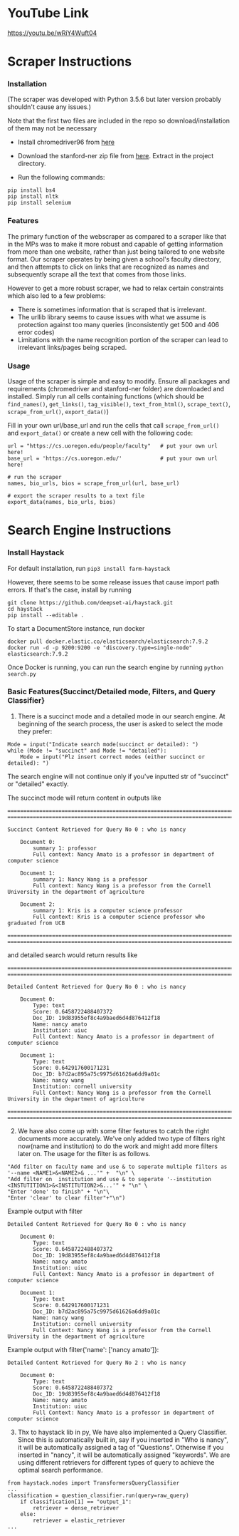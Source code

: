 # YouTube Link
https://youtu.be/wRiY4Wuft04

# Scraper Instructions
### Installation
(The scraper was developed with Python 3.5.6 but later version probably shouldn't cause any issues.)

Note that the first two files are included in the repo so download/installation of them may not be necessary
- Install chromedriver96 from [here](https://chromedriver.storage.googleapis.com/index.html?path=96.0.4664.45/)
- Download the stanford-ner zip file from [here](https://nlp.stanford.edu/software/CRF-NER.shtml#Download). Extract in the project directory.

- Run the following commands:
```
pip install bs4
pip install nltk
pip install selenium
```

### Features
The primary function of the webscraper as compared to a scraper like that in the MPs was to make it more robust and capable of getting information from more than one website, rather than just being tailored to one website format. Our scraper operates by being given a school's faculty directory, and then attempts to click on links that are recognized as names and subsequently scrape all the text that comes from those links. 

However to get a more robust scraper, we had to relax certain constraints which also led to a few problems:
- There is sometimes information that is scraped that is irrelevant.
- The urllib library seems to cause issues with what we assume is protection against too many queries (inconsistently get 500 and 406 error codes)
- Limitations with the name recognition portion of the scraper can lead to irrelevant links/pages being scraped.

### Usage
Usage of the scraper is simple and easy to modify. Ensure all packages and requirements (chromedriver and stanford-ner folder) are downloaded and installed. Simply run all cells containing functions (which should be ```find_names()```, ```get_links()```, ```tag_visible()```, ```text_from_html()```, ```scrape_text()```, ```scrape_from_url()```, ```export_data()```)

Fill in your own url/base_url and run the cells that call ```scrape_from_url()``` and ```export_data()``` or create a new cell with the following code:
```
url = "https://cs.uoregon.edu/people/faculty"   # put your own url here!
base_url = 'https://cs.uoregon.edu/'            # put your own url here!

# run the scraper
names, bio_urls, bios = scrape_from_url(url, base_url)

# export the scraper results to a text file
export_data(names, bio_urls, bios)
```
# Search Engine Instructions

### Install Haystack
For default installation, run
`pip3 install farm-haystack`

However, there seems to be some release issues that cause import path errors. If that's the case, install by running 
````
git clone https://github.com/deepset-ai/haystack.git
cd haystack
pip install --editable .
````


To start a DocumentStore instance, run docker
````
docker pull docker.elastic.co/elasticsearch/elasticsearch:7.9.2
docker run -d -p 9200:9200 -e "discovery.type=single-node" elasticsearch:7.9.2
````


Once Docker is running, you can run the search engine by running
`python search.py`


### Basic Features{Succinct/Detailed mode, Filters, and Query Classifier}
1. There is a succinct mode and a detailed mode in our search engine. At beginning of the search process, the user is asked to select the mode they prefer:
````
Mode = input("Indicate search mode(succinct or detailed): ")
while (Mode != "succinct" and Mode != "detailed"):
    Mode = input("Plz insert correct modes (either succinct or detailed): ")
````
The search engine will not continue only if you've inputted str of "succinct" or "detailed" exactly.

The succinct mode will return content in outputs like 

````
======================================================================================================
======================================================================================================

Succinct Content Retrieved for Query No 0 : who is nancy

    Document 0: 
        summary 1: professor
        Full context: Nancy Amato is a professor in department of computer science

    Document 1: 
        summary 1: Nancy Wang is a professor
        Full context: Nancy Wang is a professor from the Cornell University in the department of agriculture

    Document 2: 
        summary 1: Kris is a computer science professor
        Full context: Kris is a computer science professor who graduated from UCB

======================================================================================================
======================================================================================================

````
and detailed search would return results like 
````
======================================================================================================
======================================================================================================

Detailed Content Retrieved for Query No 0 : who is nancy

    Document 0: 
        Type: text
        Score: 0.6458722488407372
        Doc_ID: 19d83955ef8c4a9baed6d4d876412f18
        Name: nancy amato
        Institution: uiuc
        Full Context: Nancy Amato is a professor in department of computer science

    Document 1: 
        Type: text
        Score: 0.642917600171231
        Doc_ID: b7d2ac895a75c9975d61626a6dd9a01c
        Name: nancy wang
        Institution: cornell university
        Full Context: Nancy Wang is a professor from the Cornell University in the department of agriculture

======================================================================================================
======================================================================================================
````

2. We have also come up with some filter features to catch the right documents more accurately. We've only added two type of filters right now(name and institution) to do the work and might add more filters later on.
The usage for the filter is as follows.
````
"Add filter on faculty name and use & to seperate multiple filters as '--name <NAME1>&<NAME2>& ...'" +  "\n" \
"Add filter on  institution and use & to seperate '--institution <INSTUTITION1>&<INSTITUTION2>&...'" + "\n" \
"Enter 'done' to finish" + "\n"\
"Enter 'clear' to clear filter"+"\n")
````
        
Example output with filter        
````
Detailed Content Retrieved for Query No 0 : who is nancy

    Document 0: 
        Type: text
        Score: 0.6458722488407372
        Doc_ID: 19d83955ef8c4a9baed6d4d876412f18
        Name: nancy amato
        Institution: uiuc
        Full Context: Nancy Amato is a professor in department of computer science

    Document 1: 
        Type: text
        Score: 0.642917600171231
        Doc_ID: b7d2ac895a75c9975d61626a6dd9a01c
        Name: nancy wang
        Institution: cornell university
        Full Context: Nancy Wang is a professor from the Cornell University in the department of agriculture

````


Example output with filter{'name': ['nancy amato']}:

````
Detailed Content Retrieved for Query No 2 : who is nancy

    Document 0: 
        Type: text
        Score: 0.6458722488407372
        Doc_ID: 19d83955ef8c4a9baed6d4d876412f18
        Name: nancy amato
        Institution: uiuc
        Full Context: Nancy Amato is a professor in department of computer science

````

3. Thx to haystack lib in py, We have also implemented a Query Classifier. Since this is automatically built in, say if you inserted in "Who is nancy", it will be automatically assigned a tag of "Questions". Otherwise if you inserted in "nancy", it will be automatically assigned "keywords". We are using different retrievers for different types of query to achieve the optimal search performance.

````
from haystack.nodes import TransformersQueryClassifier
...
classification = question_classifier.run(query=raw_query)
    if classification[1] == "output_1":
        retriever = dense_retriever
    else:
        retriever = elastic_retriever
...
````
